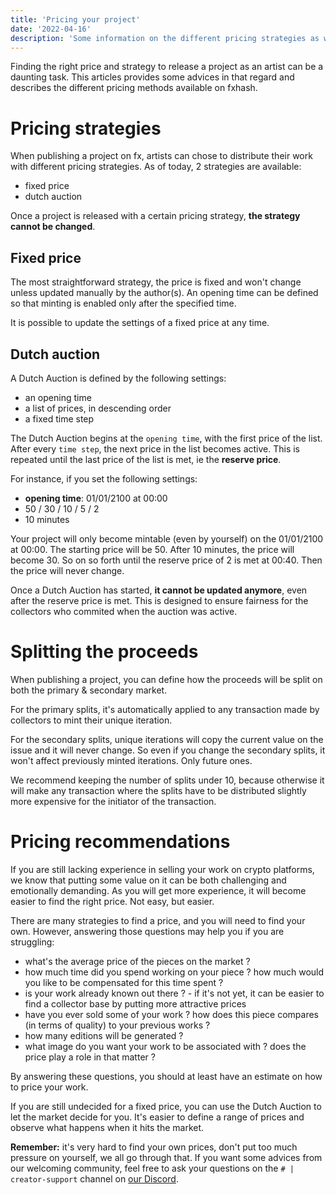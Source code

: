 ```yaml
---
title: 'Pricing your project'
date: '2022-04-16'
description: 'Some information on the different pricing strategies as well as some advices for pricing your project.'
---
```


Finding the right price and strategy to release a project as an artist can be a daunting task. This articles provides some advices in that regard and describes the different pricing methods available on fxhash.


# Pricing strategies

When publishing a project on fx, artists can chose to distribute their work with different pricing strategies. As of today, 2 strategies are available:

* fixed price
* dutch auction

Once a project is released with a certain pricing strategy, **the strategy cannot be changed**.


## Fixed price

The most straightforward strategy, the price is fixed and won't change unless updated manually by the author(s). An opening time can be defined so that minting is enabled only after the specified time.

It is possible to update the settings of a fixed price at any time.


## Dutch auction

A Dutch Auction is defined by the following settings:

* an opening time
* a list of prices, in descending order
* a fixed time step

The Dutch Auction begins at the `opening time`, with the first price of the list. After every `time step`, the next price in the list becomes active. This is repeated until the last price of the list is met, ie the **reserve price**.

For instance, if you set the following settings:

* **opening time**: 01/01/2100 at 00:00
* 50 / 30 / 10 / 5 / 2
* 10 minutes

Your project will only become mintable (even by yourself) on the 01/01/2100 at 00:00. The starting price will be 50. After 10 minutes, the price will become 30. So on so forth until the reserve price of 2 is met at 00:40. Then the price will never change.

Once a Dutch Auction has started, **it cannot be updated anymore**, even after the reserve price is met. This is designed to ensure fairness for the collectors who commited when the auction was active.


# Splitting the proceeds

When publishing a project, you can define how the proceeds will be split on both the primary & secondary market.

For the primary splits, it's automatically applied to any transaction made by collectors to mint their unique iteration.

For the secondary splits, unique iterations will copy the current value on the issue and it will never change. So even if you change the secondary splits, it won't affect previously minted iterations. Only future ones.

We recommend keeping the number of splits under 10, because otherwise it will make any transaction where the splits have to be distributed slightly more expensive for the initiator of the transaction.


# Pricing recommendations

If you are still lacking experience in selling your work on crypto platforms, we know that putting some value on it can be both challenging and emotionally demanding. As you will get more experience, it will become easier to find the right price. Not easy, but easier.

There are many strategies to find a price, and you will need to find your own. However, answering those questions may help you if you are struggling:

* what's the average price of the pieces on the market ?
* how much time did you spend working on your piece ? how much would you like to be compensated for this time spent ?
* is your work already known out there ? - if it's not yet, it can be easier to find a collector base by putting more attractive prices
* have you ever sold some of your work ? how does this piece compares (in terms of quality) to your previous works ?
* how many editions will be generated ?
* what image do you want your work to be associated with ? does the price play a role in that matter ?

By answering these questions, you should at least have an estimate on how to price your work.

If you are still undecided for a fixed price, you can use the Dutch Auction to let the market decide for you. It's easier to define a range of prices and observe what happens when it hits the market.

**Remember:** it's very hard to find your own prices, don't put too much pressure on yourself, we all go through that. If you want some advices from our welcoming community, feel free to ask your questions on the `# | creator-support` channel on [our Discord](https://discord.gg/fxhash).